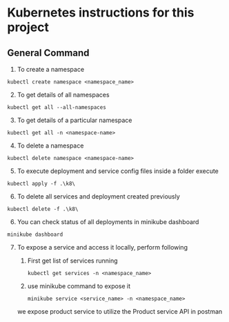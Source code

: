 # Kubernetes instructions for this project

## General Command

1) To create a namespace

```
kubectl create namespace <namespace_name>
```

2) To get details of all namespaces

```
kubectl get all --all-namespaces
```

3) To get details of a particular namespace

```
kubectl get all -n <namespace-name>
```

4) To delete a namespace
```
kubectl delete namespace <namespace-name>
```

5) To execute deployment and service config files inside a folder execute
```
kubectl apply -f .\k8\
```

6) To delete all services and deployment created previously
```
kubectl delete -f .\k8\
```

6) You can check status of all deployments in minikube dashboard
```
minikube dashboard
```

7) To expose a service and access it locally, perform following

	1) First get list of services running
		```
		kubectl get services -n <namespace_name>
		```
		
	2) use minikube command to expose it
		```
		minikube service <service_name> -n <namespace_name>
		```
		
	we expose product service to utilize the Product service API in postman